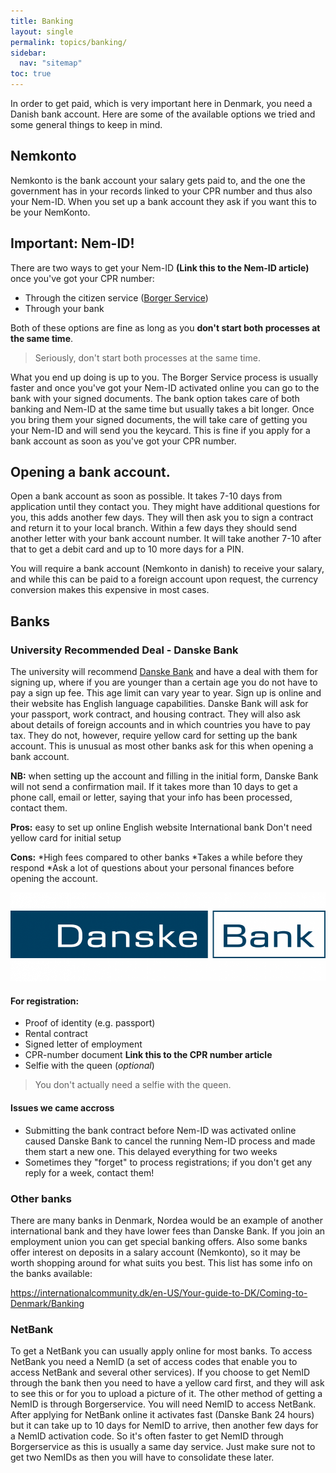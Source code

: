 ```yaml
---
title: Banking
layout: single
permalink: topics/banking/
sidebar:
  nav: "sitemap"
toc: true
---
```


<!-- # Banking  -->
<!-- :credit_card: ToDo replace with a nice symbol-->

In order to get paid, which is very important here in Denmark, you need a Danish bank account. Here are some of the available options we tried and some general things to keep in mind.

## Nemkonto

Nemkonto is the bank account your salary gets paid to, and the one the government has in your records linked to your CPR number and thus also your Nem-ID. When you set up a bank account they ask if you want this to be your NemKonto.

## Important: Nem-ID!

There are two ways to get your Nem-ID **(Link this to the Nem-ID article)** once you've got your CPR number:
- Through the citizen service ([Borger Service](https://www.nemid.nu/dk-en/get_started/request_nemid/))
- Through your bank

Both of these options are fine as long as you **don't start both processes at the same time**. 

> Seriously, don't start both processes at the same time.

What you end up doing is up to you. The Borger Service process is usually faster and once you've got your Nem-ID activated online you can go to the bank with your signed documents.
The bank option takes care of both banking and Nem-ID at the same time but usually takes a bit longer. Once you bring them your signed documents, the will take care of getting you your Nem-ID and will send you the keycard. This is fine if you apply for a bank account as soon as you've got your CPR number.

## Opening a bank account.

Open a bank account as soon as possible. It takes 7-10 days from application until they contact you. 
They might have additional questions for you, this adds another few days. 
They will then ask you to sign a contract and return it to your local branch. 
Within a few days they should send another letter with your bank account number. 
It will take another 7-10 after that to get a debit card and up to 10 more days for a PIN.

You will require a bank account (Nemkonto in danish) to receive your salary, and while this can be paid to a foreign account upon request, the currency conversion makes this expensive in most cases. 

## Banks

### University Recommended Deal - Danske Bank

The university will recommend [Danske Bank](https://danskebank.dk/en/personal/become-a-customer) and have a deal with them for signing up, where if you are younger than a certain age you do not have to pay a sign up fee. This age limit can vary year to year. 
Sign up is online and their website has English language capabilities.
Danske Bank will ask for your passport, work contract, and housing contract. 
They will also ask about details of foreign accounts and in which countries you have to pay tax.
They do not, however, require yellow card for setting up the bank account. This is unusual as most other banks ask for this when opening a bank account.

**NB:** when setting up the account and filling in the initial form, Danske Bank will not send a confirmation mail. If it takes more than 10 days to get a phone call, email or letter, saying that your info has been processed, contact them.


**Pros:** 
easy to set up online
English website
International bank
Don't need yellow card for initial setup

**Cons:**
*High fees compared to other banks
*Takes a while before they respond
*Ask a lot of questions about your personal finances before opening the account.


![](Figures/danske-bank.png)

#### For registration:

- Proof of identity (e.g. passport)
- Rental contract
- Signed letter of employment
- CPR-number document **Link this to the CPR number article**
- Selfie with the queen (*optional*)

> You don't actually need a selfie with the queen.

#### Issues we came accross
- Submitting the bank contract before Nem-ID was activated online caused Danske Bank to cancel the running Nem-ID process and made them start a new one. This delayed everything for two weeks
- Sometimes they "forget" to process registrations; if you don't get any reply for a week, contact them!

### Other banks

There are many banks in Denmark,
Nordea would be an example of another international bank and they have lower fees than Danske Bank.
If you join an employment union you can get special banking offers.
Also some banks offer interest on deposits in a salary account (Nemkonto), so it may be worth shopping around for what suits you best. This list has some info on the banks available:

https://internationalcommunity.dk/en-US/Your-guide-to-DK/Coming-to-Denmark/Banking

### NetBank

To get a NetBank you can usually apply online for most banks.
To access NetBank you need a NemID (a set of access codes that enable you to access NetBank and several other services).
If you choose to get NemID through the bank then you need to have a yellow card first, and they will ask to see this or for you to upload a picture of it.
The other method of getting a NemID is through Borgerservice. You will need NemID to access NetBank.
After applying for NetBank online it activates fast (Danske Bank 24 hours) but it can take up to 10 days for NemID to arrive, then another few days for a NemID activation code. So it's often faster to get NemID through Borgerservice as this is usually a same day service.
Just make sure not to get two NemIDs as then you will have to consolidate these later.